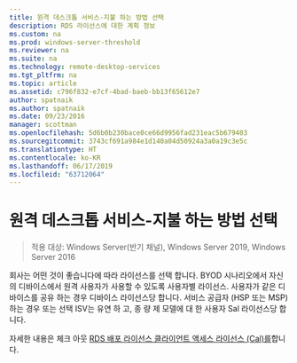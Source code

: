 ```yaml
---
title: 원격 데스크톱 서비스-지불 하는 방법 선택
description: RDS 라이선스에 대한 계획 정보
ms.custom: na
ms.prod: windows-server-threshold
ms.reviewer: na
ms.suite: na
ms.technology: remote-desktop-services
ms.tgt_pltfrm: na
ms.topic: article
ms.assetid: c796f832-e7cf-4bad-baeb-bb13f65612e7
author: spatnaik
ms.author: spatnaik
ms.date: 09/23/2016
manager: scottman
ms.openlocfilehash: 5d6b0b230bace0ce66d9956fad231eac5b679403
ms.sourcegitcommit: 3743cf691a984e1d140a04d50924a3a0a19c3e5c
ms.translationtype: HT
ms.contentlocale: ko-KR
ms.lasthandoff: 06/17/2019
ms.locfileid: "63712064"
---
```

# <a name="remote-desktop-services---choose-how-you-pay"></a>원격 데스크톱 서비스-지불 하는 방법 선택

>적용 대상: Windows Server(반기 채널), Windows Server 2019, Windows Server 2016

회사는 어떤 것이 좋습니다에 따라 라이선스를 선택 합니다. BYOD 시나리오에서 자신의 디바이스에서 원격 사용자가 사용할 수 있도록 사용자별 라이선스. 사용자가 같은 디바이스를 공유 하는 경우 디바이스 라이선스당 합니다. 서비스 공급자 (HSP 또는 MSP) 하는 경우 또는 선택 ISV는 유연 하 고, 종 량 제 모델에 대 한 사용자 Sal 라이선스당 합니다.

자세한 내용은 체크 아웃 [RDS 배포 라이선스 클라이언트 액세스 라이선스 (Cal)를](rds-client-access-license.md)합니다.
